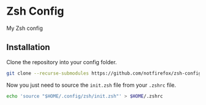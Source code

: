 # Zsh Config
My Zsh config

## Installation
Clone the repository into your config folder.
```sh
git clone --recurse-submodules https://github.com/notfirefox/zsh-config.git $HOME/.config/zsh
```

Now you just need to source the `init.zsh` file from your `.zshrc` file.
```sh
echo 'source "$HOME/.config/zsh/init.zsh"' > $HOME/.zshrc
```

